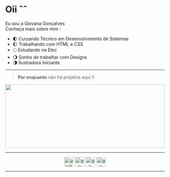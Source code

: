 
# Oii ˆˆ 

<p>
Eu sou a Giovana Gonçalves</br>
Conheça mais sobre mim :
</p>

- 🌓 Cursando Técnico em Desenvolvimento de Sistemas
- 🌔 Trabalhando com HTML e CSS
- 🌕 Estudando na Etec
- 🌖 Sonho de trabalhar com Designs
- 🌗 Ilustradora Iniciante

-----


>**Por enquanto** não há projetos aqui !!


<div>
<img width="100%" height="200px" src="https://github-readme-stats.vercel.app/api?username=giovanagon&show_icons=true&bg_color=right,2407B5,6E54F0&text_color=ded9d9&title_color=ffffff&icon_color=ffffff">  
</div>
 
 ------
 
 <div align="center">
  <img align="center" alt="gi-js" height="30" widht="40" src="https://cdn.jsdelivr.net/gh/devicons/devicon/icons/javascript/javascript-plain.svg">
  <img align="center" alt="gi-css" height="30" widht="40" src="https://cdn.jsdelivr.net/gh/devicons/devicon/icons/css3/css3-original.svg">
  <img align="center" alt="gi-html" height="30" widht="40" src="https://cdn.jsdelivr.net/gh/devicons/devicon/icons/html5/html5-original.svg">
  <img align="center" alt="gi-bot" height="30" widht="40" src="https://cdn.jsdelivr.net/gh/devicons/devicon/icons/bootstrap/bootstrap-original.svg">
 </div>
 
  -----
 
